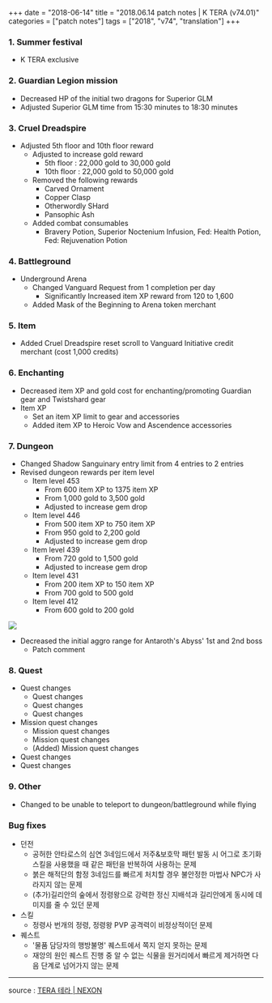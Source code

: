 +++
date = "2018-06-14"
title = "2018.06.14 patch notes | K TERA (v74.01)"
categories = ["patch notes"]
tags = ["2018", "v74", "translation"]
+++

### 1. Summer festival
- K TERA exclusive

### 2. Guardian Legion mission
- Decreased HP of the initial two dragons for Superior GLM
- Adjusted Superior GLM time from 15:30 minutes to 18:30 minutes

### 3. Cruel Dreadspire
- Adjusted 5th floor and 10th floor reward
  - Adjusted to increase gold reward
    - 5th floor : 22,000 gold to 30,000 gold
    - 10th floor : 22,000 gold to 50,000 gold
  - Removed the following rewards
    - Carved Ornament
    - Copper Clasp
    - Otherwordly SHard
    - Pansophic Ash
  - Added combat consumables
    - Bravery Potion, Superior Noctenium Infusion, Fed: Health Potion, Fed: Rejuvenation Potion

### 4. Battleground
- Underground Arena
  - Changed Vanguard Request from 1 completion per day
    - Significantly Increased item XP reward from 120 to 1,600
  - Added Mask of the Beginning to Arena token merchant

### 5. Item
- Added Cruel Dreadspire reset scroll to Vanguard Initiative credit merchant (cost 1,000 credits)

### 6. Enchanting
- Decreased item XP and gold cost for enchanting/promoting Guardian gear and Twistshard gear
- Item XP
  - Set an item XP limit to gear and accessories
  - Added item XP to Heroic Vow and Ascendence accessories

### 7. Dungeon
- Changed Shadow Sanguinary entry limit from 4 entries to 2 entries
- Revised dungeon rewards per item level
  - Item level 453
    - From 600 item XP to 1375 item XP
    - From 1,000 gold to 3,500 gold
    - Adjusted to increase gem drop
  - Item level 446
    - From 500 item XP to 750 item XP
    - From 950 gold to 2,200 gold
    - Adjusted to increase gem drop
  - Item level 439
    - From 720 gold to 1,500 gold
    - Adjusted to increase gem drop
  - Item level 431
    - From 200 item XP to 150 item XP
    - From 700 gold to 500 gold
  - Item level 412
    - From 600 gold to 200 gold

![](https://seraphinush-gaming.github.io/mysterium/images/patch-notes/v74-01_1.png)

- Decreased the initial aggro range for Antaroth's Abyss' 1st and 2nd boss
  - Patch comment

### 8. Quest
- Quest changes
  - Quest changes
  - Quest changes
  - Quest changes
- Mission quest changes
  - Mission quest changes
  - Mission quest changes
  - (Added) Mission quest changes
- Quest changes
- Quest changes

### 9. Other
- Changed to be unable to teleport to dungeon/battleground while flying

### Bug fixes
- 던전
  - 공허한 안타로스의 심연 3네임드에서 저주&보호막 패턴 발동 시 어그로 초기화 스킬을 사용했을 때 같은 패턴을 반복하여 사용하는 문제
  - 붉은 해적단의 함정 3네임드를 빠르게 처치할 경우 불안정한 마법사 NPC가 사라지지 않는 문제
  - (추가)길리안의 숲에서 정령왕으로 강력한 정신 지배석과 길리안에게 동시에 데미지를 줄 수 있던 문제
- 스킬
  - 정령사 번개의 정령, 정령왕 PVP 공격력이 비정상적이던 문제
- 퀘스트
  - '물품 담당자의 행방불명' 퀘스트에서 쪽지 얻지 못하는 문제
  - 재앙의 원인 퀘스트 진행 중 알 수 없는 식물을 원거리에서 빠르게 제거하면 다음 단계로 넘어가지 않는 문제

----

source : [TERA 테라 | NEXON](http://tera.nexon.com/news/update/view.aspx?n4articlesn=338)
